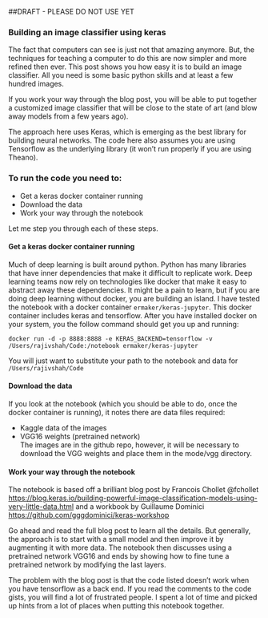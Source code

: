 
##DRAFT - PLEASE DO NOT USE YET

### Building an image classifier using keras

The fact that computers can see is just not that amazing anymore.  But, the techniques for teaching a computer to do this are now simpler and more refined then ever.  This post shows you how easy it is to build an image classifier.  All you need is some basic python skills and at least a few hundred images.  
  
If you work your way through the blog post, you will be able to put together a customized image classifier that will be close to the state of art (and blow away models from a few years ago).  
  
The approach here uses Keras, which is emerging as the best library for building neural networks. The code here also assumes you are using Tensorflow as the underlying library (it won’t run properly if you are using Theano).  
  
### To run the code you need to:  
- Get a keras docker container running  
- Download the data  
- Work your way through the notebook  

Let me step you through each of these steps.  

#### Get a keras docker container running  
Much of deep learning is built around python.  Python has many libraries that have inner dependencies that make it difficult to replicate work.  Deep learning teams now rely on technologies like docker that make it easy to abstract away these dependencies.  It might be a pain to learn, but if you are doing deep learning without docker, you are building an island.
I have tested the notebook with a docker container `ermaker/keras-jupyter`.  This docker container includes keras and tensorflow.  After you have installed docker on your system, you the follow command should get you up and running:  

`docker run -d -p 8888:8888 -e KERAS_BACKEND=tensorflow -v /Users/rajivshah/Code:/notebook ermaker/keras-jupyter`  

You will just want to substitute your path to the notebook and data for `/Users/rajivshah/Code`  

#### Download the data  
If you look at the notebook (which you should be able to do, once the docker container is running), it notes there are data files required:  
- Kaggle data of the images  
- VGG16 weights (pretrained network)  
The images are in the github repo, however, it will be necessary to download the VGG weights and place them in the mode/vgg directory.  

#### Work your way through the notebook
The notebook is based off a brilliant blog post by Francois Chollet @fchollet https://blog.keras.io/building-powerful-image-classification-models-using-very-little-data.html and a workbook by Guillaume Dominici https://github.com/gggdominici/keras-workshop  

Go ahead and read the full blog post to learn all the details.  But generally, the approach is to start with a small model and then improve it by augmenting it with more data.  The notebook then discusses using a pretrained network VGG16 and ends by showing how to fine tune a pretrained network by modifying the last layers.  
  
The problem with the blog post is that the code listed doesn’t work when you have tensorflow as a back end.  If you read the comments to the code gists, you will find a lot of frustrated people.  I spent a lot of time and picked up hints from a lot of places when putting this notebook together.  
